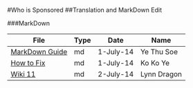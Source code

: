 #Who is Sponsored 
##Translation and MarkDown Edit

###MarkDown

File | Type | Date | Name 
--- | --- | --- | ---
[MarkDown Guide](./MARKDOWN.md)| md | 1-July-14 | Ye Thu Soe
[How to Fix](./README.md) | md | 1-July-14 | Ko Ko Ye
[Wiki 11](./u4mm-md/uki.txt.011.md) | md | 2-July-14 | Lynn Dragon
